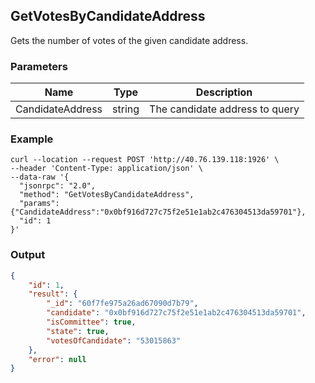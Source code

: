 ## GetVotesByCandidateAddress

Gets the number of votes of the given candidate address.

### Parameters

| Name         | Type   | Description       |
| ---------------- | -------------- | -------------- |
| CandidateAddress | string | The candidate address to query |

### Example
```shell
curl --location --request POST 'http://40.76.139.118:1926' \
--header 'Content-Type: application/json' \
--data-raw '{  
  "jsonrpc": "2.0",
  "method": "GetVotesByCandidateAddress",
  "params": {"CandidateAddress":"0x0bf916d727c75f2e51e1ab2c476304513da59701"},
  "id": 1
}'
```

### Output

```json
{
    "id": 1,
    "result": {
        "_id": "60f7fe975a26ad67090d7b79",
        "candidate": "0x0bf916d727c75f2e51e1ab2c476304513da59701",
        "isCommittee": true,
        "state": true,
        "votesOfCandidate": "53015863"
    },
    "error": null
}
```


